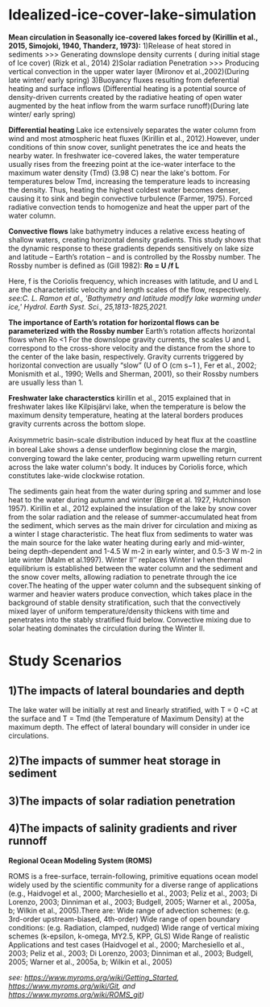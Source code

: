 # Idealized-ice-cover-lake-simulation
**Mean circulation in Seasonally ice-covered lakes forced by (Kirillin et al., 2015, Simojoki, 1940, Thanderz, 1973):**
1)Release of heat stored in sediments >>> Generating downslope density currents ( during initial stage of Ice cover) (Rizk et al., 2014)
2)Solar radiation Penetration >>> Producing vertical convection in the upper water layer (Mironov et al.,2002)(During late winter/ early spring)
3)Buoyancy fluxes resulting from deferential heating and surface inflows (Differential heating is a potential source of density-driven currents created by the radiative heating of open water augmented by the heat inflow from the warm surface runoff)(During late winter/ early spring)

**Differential heating**
Lake ice extensively separates the water column from wind and most atmospheric heat fluxes (Kirillin et al., 2012).However, under conditions of thin snow cover, sunlight penetrates the ice and heats the nearby water. 
In freshwater ice-covered lakes, the water temperature usually rises from the freezing point at the ice-water interface to the maximum water density (Tmd) (3.98 C) near the lake's bottom. For temperatures below Tmd, increasing the temperature leads to increasing the density. Thus, heating the highest coldest water becomes denser, causing it to sink and begin convective turbulence (Farmer, 1975). Forced radiative convection tends to homogenize and heat the upper part of the water column. 

**Convective flows**
lake bathymetry induces a relative excess heating of shallow waters, creating horizontal density gradients. This study shows that the dynamic response to these gradients depends sensitively on lake size and latitude – Earth’s rotation – and is controlled by the Rossby number.
The Rossby number is defined as (Gill 1982):
**Ro = U /f L**

Here, f is the Coriolis frequency, which increases with latitude, and U and L are the characteristic velocity and length scales of the flow, respectively.
*see:C. L. Ramon et al., 'Bathymetry and latitude modify lake warming under ice,' Hydrol. Earth Syst. Sci., 25,1813-1825,2021.*

**The importance of Earth’s rotation for horizontal flows can be parameterized with the Rossby number**
 Earth’s rotation affects horizontal flows when Ro <1
For the downslope gravity currents, the scales U and L correspond to the cross-shore velocity and the distance from the shore to the center of the lake basin, respectively. 
Gravity currents triggered by horizontal convection are usually “slow” (U of O (cm s−1 ), Fer et al., 2002; Monismith et al., 1990; Wells and Sherman, 2001), so their Rossby numbers are usually less than 1. 

**Freshwater lake characterstics** 
kirillin et al., 2015 explained that in freshwater lakes like Kilpisjärvi lake, when the temperature is below the maximum density temperature, heating at the lateral borders produces gravity currents across the bottom slope. 

Axisymmetric basin-scale distribution induced by heat ﬂux at the coastline in boreal Lake shows a dense underﬂow beginning close the margin, converging toward the lake center, producing warm upwelling return current across the lake water column's body. It induces by Coriolis force, which constitutes lake-wide clockwise rotation. 


The sediments gain heat from the water during spring and summer and lose heat to the water during autumn and winter (Birge et al. 1927, Hutchinson 1957). 
Kirillin et al., 2012 explained the insulation of the lake by snow cover from the solar radiation and the release of summer-accumulated heat from the sediment, which serves as the main driver for circulation and mixing as a winter I stage characteristic. The heat flux from sediments to water was the main source for the lake water heating during early and mid-winter, being depth-dependent and 1-4.5 W m-2 in early winter, and 0.5-3 W m-2 in late winter (Malm et al.1997).
Winter II’’ replaces Winter I when thermal equilibrium is established between the water column and the sediment and the snow cover melts, allowing radiation to penetrate through the ice cover.The heating of the upper water column and the subsequent sinking of warmer and heavier waters produce convection, which takes place in the background of stable density stratification, such that the convectively mixed layer of uniform temperature/density thickens with time and penetrates into the stably stratified fluid below. Convective mixing due to solar heating dominates the circulation during the Winter II.
# Study Scenarios
## 1)The impacts of lateral boundaries and depth
The lake water will be initially at rest and linearly stratified, with T = 0 ◦C at the surface and T = Tmd (the Temperature of Maximum Density) at the maximum depth. The effect of lateral boundary will consider in under ice circulations.
## 2)The impacts of summer heat storage in sediment 
## 3)The impacts of solar radiation penetration
## 4)The impacts of salinity gradients and river runnoff 

**Regional Ocean Modeling System (ROMS)**

ROMS is a free-surface, terrain-following, primitive equations ocean model widely used by the scientific community for a diverse range
of applications (e.g., Haidvogel et al., 2000; Marchesiello et al., 2003; Peliz et al., 2003; Di Lorenzo, 2003; Dinniman et al.,
2003; Budgell, 2005; Warner et al., 2005a, b; Wilkin et al., 2005).There are:
Wide range of advection schemes: (e.g. 3rd-order upstream-biased, 4th-order)
Wide range of open boundary conditions: (e.g. Radiation, clamped, nudged)
Wide range of vertical mixing schemes (k-epsilon, k-omega, MY2.5, KPP, GLS)
Wide Range of realistic Applications and test cases (Haidvogel et al., 2000; Marchesiello et al., 2003; Peliz et al., 2003; Di Lorenzo,
2003; Dinniman et al., 2003; Budgell, 2005; Warner et al., 2005a, b; Wilkin et al., 2005)

*see: https://www.myroms.org/wiki/Getting_Started, https://www.myroms.org/wiki/Git, and https://www.myroms.org/wiki/ROMS_git)*
